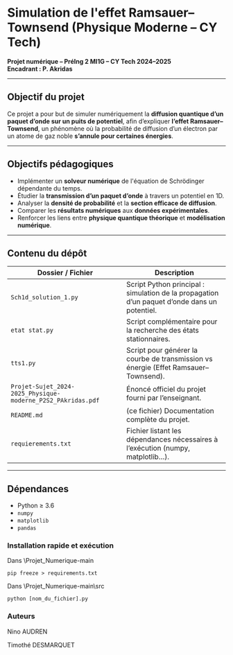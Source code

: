 # Simulation de l'effet Ramsauer–Townsend (Physique Moderne – CY Tech)

**Projet numérique – PréIng 2 MI1G – CY Tech 2024–2025**  
**Encadrant : P. Akridas**

---

## Objectif du projet

Ce projet a pour but de simuler numériquement la **diffusion quantique d’un paquet d’onde sur un puits de potentiel**, afin d’expliquer **l’effet Ramsauer–Townsend**, un phénomène où la probabilité de diffusion d’un électron par un atome de gaz noble **s’annule pour certaines énergies**.

---

## Objectifs pédagogiques

- Implémenter un **solveur numérique** de l'équation de Schrödinger dépendante du temps.
- Étudier la **transmission d’un paquet d’onde** à travers un potentiel en 1D.
- Analyser la **densité de probabilité** et la **section efficace de diffusion**.
- Comparer les **résultats numériques** aux **données expérimentales**.
- Renforcer les liens entre **physique quantique théorique** et **modélisation numérique**.

---

## Contenu du dépôt

| Dossier / Fichier                                                    | Description                                                                                           |
|----------------------------------------------------------------------|-------------------------------------------------------------------------------------------------------|
| `Sch1d_solution_1.py`                                                | Script Python principal : simulation de la propagation d’un paquet d’onde dans un potentiel.          |
| `etat stat.py`                                                       | Script complémentaire pour la recherche des états stationnaires.                                      |
| `tts1.py`                                                            | Script pour générer la courbe de transmission vs énergie (Effet Ramsauer–Townsend).                   |
| `Projet-Sujet_2024-2025_Physique-moderne_P2S2_PAkridas.pdf`          | Énoncé officiel du projet fourni par l’enseignant.                                                    |
| `README.md`                                                          | (ce fichier) Documentation complète du projet.                                                        |
| `requierements.txt`                                                  | Fichier listant les dépendances nécessaires à l’exécution (numpy, matplotlib…).                       |

---

## Dépendances

- Python ≥ 3.6  
- `numpy`
- `matplotlib`
- `pandas`

### Installation rapide et exécution

Dans \Projet_Numerique-main

`pip freeze > requirements.txt`

Dans \Projet_Numerique-main\src

`python [nom_du_fichier].py`

### Auteurs


Nino AUDREN

Timothé DESMARQUET
